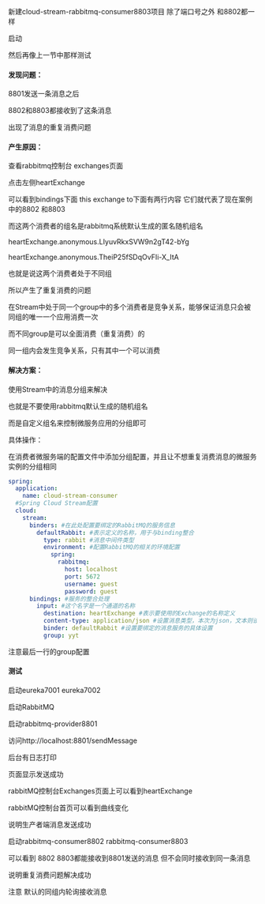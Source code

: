 新建cloud-stream-rabbitmq-consumer8803项目 除了端口号之外 和8802都一样



启动

然后再像上一节中那样测试



#### 发现问题：

8801发送一条消息之后

8802和8803都接收到了这条消息

出现了消息的重复消费问题



#### 产生原因：

查看rabbitmq控制台 exchanges页面

点击左侧heartExchange

可以看到bindings下面 this exchange to下面有两行内容  它们就代表了现在案例中的8802 和8803

而这两个消费者的组名是rabbitmq系统默认生成的匿名随机组名

heartExchange.anonymous.LIyuvRkxSVW9n2gT42-bYg 

heartExchange.anonymous.TheiP25fSDqOvFIi-X_ItA

也就是说这两个消费者处于不同组

所以产生了重复消费的问题



在Stream中处于同一个group中的多个消费者是竞争关系，能够保证消息只会被同组的唯一一个应用消费一次

而不同group是可以全面消费（重复消费）的

同一组内会发生竞争关系，只有其中一个可以消费





#### 解决方案：

使用Stream中的消息分组来解决

也就是不要使用rabbitmq默认生成的随机组名

而是自定义组名来控制微服务应用的分组即可



具体操作：

在消费者微服务端的配置文件中添加分组配置，并且让不想重复消费消息的微服务实例的分组相同

```yaml
spring:
  application:
    name: cloud-stream-consumer
  #Spring Cloud Stream配置
  cloud:
    stream:
      binders: #在此处配置要绑定的RabbitMQ的服务信息
        defaultRabbit: #表示定义的名称，用于与binding整合
          type: rabbit #消息中间件类型
          environment: #配置RabbitMQ的相关的环境配置
            spring:
              rabbitmq:
                host: localhost
                port: 5672
                username: guest
                password: guest
      bindings: #服务的整合处理
        input: #这个名字是一个通道的名称
          destination: heartExchange #表示要使用的Exchange的名称定义
          content-type: application/json #设置消息类型，本次为json，文本则设置为text/plain
          binder: defaultRabbit #设置要绑定的消息服务的具体设置
          group: yyt
```

注意最后一行的group配置



#### 测试

启动eureka7001 eureka7002 

启动RabbitMQ

启动rabbitmq-provider8801

访问http://localhost:8801/sendMessage

后台有日志打印

页面显示发送成功

rabbitMQ控制台Exchanges页面上可以看到heartExchange

rabbitMQ控制台首页可以看到曲线变化

说明生产者端消息发送成功



启动rabbitmq-consumer8802 rabbitmq-consumer8803



可以看到 8802 8803都能接收到8801发送的消息  但不会同时接收到同一条消息

说明重复消费问题解决成功



注意 默认的同组内轮询接收消息







